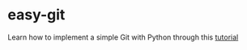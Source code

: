 # easy-git

Learn how to implement a simple Git with Python through this [tutorial](https://wyag.thb.lt/#orgf45a226)